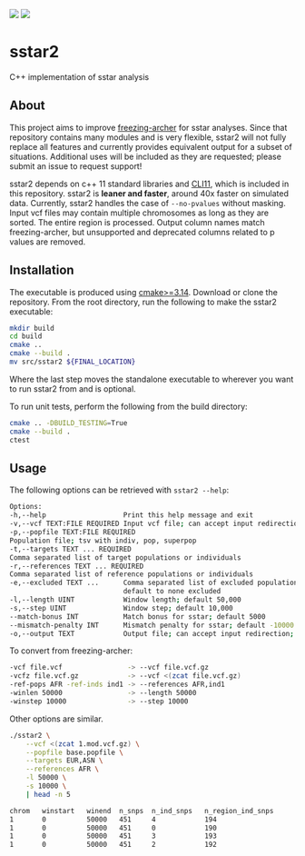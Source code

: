 ![](https://github.com/troycomi/sstar2/workflows/UnitTests/badge.svg)
![](https://github.com/troycomi/sstar2/workflows/AcceptanceTests/badge.svg)

# sstar2
C++ implementation of sstar analysis

## About
This project aims to improve [freezing-archer](https://github.com/bvernot/freezing-archer)
for sstar analyses.  Since that repository contains many modules and is very
flexible, sstar2 will not fully replace all features and currently provides
equivalent output for a subset of situations.  Additional uses will be included
as they are requested; please submit an issue to request support!

sstar2 depends on c++ 11 standard libraries and [CLI11](https://github.com/CLIUtils/CLI11/),
which is included in this repository.  sstar2 is **leaner and faster**, around 40x
faster on simulated data.  Currently, sstar2 handles the case of `--no-pvalues`
without masking.  Input vcf files may contain multiple chromosomes as long as
they are sorted.  The entire region is processed.  Output column names match
freezing-archer, but unsupported and deprecated columns related to p values are
removed.

## Installation
The executable is produced using
[cmake>=3.14](https://cliutils.gitlab.io/modern-cmake/chapters/intro/installing.html).
Download or clone the repository.  From the root directory,
run the following to make the sstar2 executable:
```bash
mkdir build
cd build
cmake ..
cmake --build .
mv src/sstar2 ${FINAL_LOCATION}
```
Where the last step moves the standalone executable to wherever you want to
run sstar2 from and is optional.

To run unit tests, perform the following from the build directory:
```bash
cmake .. -DBUILD_TESTING=True
cmake --build .
ctest
```

## Usage
The following options can be retrieved with `sstar2 --help`:
```bash
Options:
-h,--help                   Print this help message and exit
-v,--vcf TEXT:FILE REQUIRED Input vcf file; can accept input redirection
-p,--popfile TEXT:FILE REQUIRED
Population file; tsv with indiv, pop, superpop
-t,--targets TEXT ... REQUIRED
Comma separated list of target populations or individuals
-r,--references TEXT ... REQUIRED
Comma separated list of reference populations or individuals
-e,--excluded TEXT ...      Comma separated list of excluded populations or individuals;
                            default to none excluded
-l,--length UINT            Window length; default 50,000
-s,--step UINT              Window step; default 10,000
--match-bonus INT           Match bonus for sstar; default 5000
--mismatch-penalty INT      Mismatch penalty for sstar; default -10000
-o,--output TEXT            Output file; can accept input redirection; default stdout
```

To convert from freezing-archer:
```bash
-vcf file.vcf                -> --vcf file.vcf.gz
-vcfz file.vcf.gz            -> --vcf <(zcat file.vcf.gz)
-ref-pops AFR -ref-inds ind1 -> --references AFR,ind1
-winlen 50000                -> --length 50000
-winstep 10000               -> --step 10000
```
Other options are similar.

```bash
./sstar2 \
    --vcf <(zcat 1.mod.vcf.gz) \
    --popfile base.popfile \
    --targets EUR,ASN \
    --references AFR \
    -l 50000 \
    -s 10000 \
    | head -n 5

chrom   winstart   winend  n_snps  n_ind_snps   n_region_ind_snps       ind_id    pop     s_star  num_s_star_snps   s_star_snps             hap_1_s_start   hap_1_s_end     hap_2_s_start   hap_2_s_end     s_start s_end   n_s_star_snps_hap1    n_s_star_snps_hap2       s_star_haps     callable_bases
1       0          50000   451     4            194                     msp_110   EUR     45603   4                 5382,28610,32662,35985  0               0               5382            32662           5382    35985   1                     3                        2,2,2,1         50000
1       0          50000   451     0            190                     msp_111   EUR     0       0                 .                       0               0               0               0               0       0       0                     0                        .               50000
1       0          50000   451     3            193                     msp_112   EUR     28616   3                 17506,26875,36122       0               0               17506           36122           17506   36122   1                     2                        2,1,2           50000
1       0          50000   451     2            192                     msp_113   EUR     0       0                 .                       0               0               0               0               0       0       0                     0                        .               50000
```
